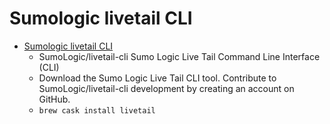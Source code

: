 # Sumologic livetail CLI
- [Sumologic livetail CLI](https://github.com/SumoLogic/livetail-cli)
  -  SumoLogic/livetail-cli Sumo Logic Live Tail Command Line Interface (CLI)
  - Download the Sumo Logic Live Tail CLI tool. Contribute to SumoLogic/livetail-cli development by creating an account on GitHub.
  - `brew cask install livetail`
